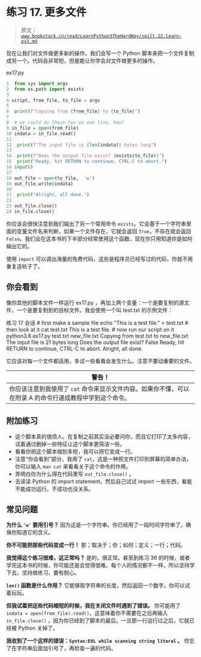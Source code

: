 # 练习 17\. 更多文件

> 原文：[`www.bookstack.cn/read/LearnPython3TheHardWay/spilt.22.learn-py3.md`](https://www.bookstack.cn/read/LearnPython3TheHardWay/spilt.22.learn-py3.md)

现在让我们对文件做更多新的操作。我们会写一个 Python 脚本来把一个文件复制成另一个。代码会非常短，但是能让你学会对文件做更多的操作。

ex17.py

```py
1  from sys import argv
2  from os.path import exists
3
4 script, from_file, to_file = argv
5
6  print(f"Copying from {from_file} to {to_file}")
7
8  # we could do these two on one line, how?
9 in_file = open(from_file)
10 indata = in_file.read()
11
12  print(f"The input file is {len(indata)} bytes long")
13
14  print(f"Does the output file exist? {exists(to_file)}")
15  print("Ready, hit RETURN to continue, CTRL-C to abort.")
16 input()
17
18 out_file = open(to_file,  'w')
19 out_file.write(indata)
20
21  print("Alright, all done.")
22
23 out_file.close()
24 in_file.close()
```

你应该会很快注意到我们输出了另一个常用命令 `exists`。它会基于一个字符串里面的变量文件名来判断，如果一个文件存在，它就会返回 `True`，不存在就会返回 `False`。我们会在这本书的下半部分经常使用这个函数，现在你只用知道你是如何输出它的。

使用 `import` 可以调出海量的免费代码，这些是程序员已经写过的代码，你就不用重复造轮子了。

## 你会看到

像你其他的脚本文件一样运行 ex17.py ，再加上两个变量：一个是要复制的源文件，一个是要复制到的目标文件。我会使用一个叫 test.txt 的示例文件：

练习 17 会话 # first make a sample file echo "This is a test file." > test.txt # then look at it cat test.txt This is a test file. # now run our script on it python3.6 ex17.py test.txt new_file.txt Copying from test.txt to new_file.txt The input file is 21 bytes long Does the output file exist? False Ready, hit RETURN to continue, CTRL-C to abort. Alright, all done.

它应该对每一个文件都适用，多试一些看看会发生什么。注意不要动重要的文件。

| 警告！ |
| --- |
| 你应该注意到我使用了 `cat` 命令来显示文件内容。如果你不懂，可以在附录 A 的命令行速成教程中学到这个命令。 |

## 附加练习

*   这个脚本真的很烦人。在复制之前其实没必要问你，而且它打印了太多内容，试着通过删掉一些特征让这个脚本更简洁一些。
*   看看你把这个脚本缩到多短，我可以把它变成一行。
*   注意“你会看到”部分，我用了 `cat`，这是一种把文件打印到屏幕的简单办法，你可以输入 `man cat` 来看看关于这个命令的作用。
*   弄明白你为什么得在代码里写 `out_file.close()` 。
*   去读读 Python 的 import statement，然后自己试试 import 一些东西，看能不能成功运行。不成功也没关系。

## 常见问题

**为什么 `'w'` 要用引号？** 因为这是一个字符串。你已经用了一段时间字符串了，确保你知道它的含义。

**你不可能把那些代码变成一行！** 那；取决于；你；如何；定义；一行；代码。

**我觉得这个练习很难，这正常吗？** 是的，很正常。甚至到练习 36 的时候，或者学完这本书的时候，你可能还是会觉得很难。每个人的情况都不一样，所以坚持学下去，坚持做练习，要有耐心。

**`len()` 函数是什么作用？** 它能够取字符串的长度，然后返回一个数字。你可以试着玩玩。

**但我试着把这些代码缩短的时候，我在关闭文件时遇到了错误。** 你可能用了 `indata = open(from_file).read()`，这意味着你不需要在之后再输入 `in_file.close()` ，因为你已经到了脚本的最后。一旦那一行运行过之后，它就已经被 Python 关掉了。

**我收到了一个这样的错误：`Syntax:EOL while scanning string literal` 。** 你忘了在字符串后面加引号了，再检查一遍的代码。